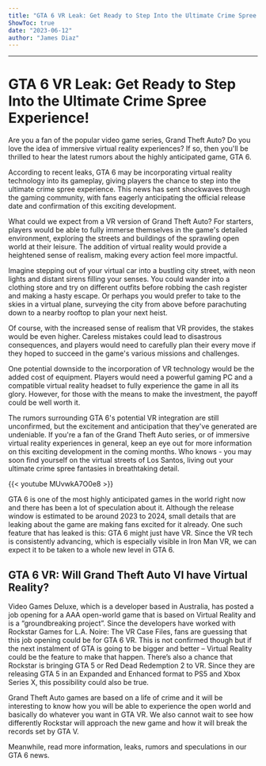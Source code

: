 ```yaml
---
title: "GTA 6 VR Leak: Get Ready to Step Into the Ultimate Crime Spree Experience!"
ShowToc: true 
date: "2023-06-12"
author: "James Diaz"
---
```

*****
# GTA 6 VR Leak: Get Ready to Step Into the Ultimate Crime Spree Experience!

Are you a fan of the popular video game series, Grand Theft Auto? Do you love the idea of immersive virtual reality experiences? If so, then you'll be thrilled to hear the latest rumors about the highly anticipated game, GTA 6.

According to recent leaks, GTA 6 may be incorporating virtual reality technology into its gameplay, giving players the chance to step into the ultimate crime spree experience. This news has sent shockwaves through the gaming community, with fans eagerly anticipating the official release date and confirmation of this exciting development.

What could we expect from a VR version of Grand Theft Auto? For starters, players would be able to fully immerse themselves in the game's detailed environment, exploring the streets and buildings of the sprawling open world at their leisure. The addition of virtual reality would provide a heightened sense of realism, making every action feel more impactful.

Imagine stepping out of your virtual car into a bustling city street, with neon lights and distant sirens filling your senses. You could wander into a clothing store and try on different outfits before robbing the cash register and making a hasty escape. Or perhaps you would prefer to take to the skies in a virtual plane, surveying the city from above before parachuting down to a nearby rooftop to plan your next heist.

Of course, with the increased sense of realism that VR provides, the stakes would be even higher. Careless mistakes could lead to disastrous consequences, and players would need to carefully plan their every move if they hoped to succeed in the game's various missions and challenges.

One potential downside to the incorporation of VR technology would be the added cost of equipment. Players would need a powerful gaming PC and a compatible virtual reality headset to fully experience the game in all its glory. However, for those with the means to make the investment, the payoff could be well worth it.

The rumors surrounding GTA 6's potential VR integration are still unconfirmed, but the excitement and anticipation that they've generated are undeniable. If you're a fan of the Grand Theft Auto series, or of immersive virtual reality experiences in general, keep an eye out for more information on this exciting development in the coming months. Who knows - you may soon find yourself on the virtual streets of Los Santos, living out your ultimate crime spree fantasies in breathtaking detail.

{{< youtube MUvwkA7O0e8 >}} 



GTA 6 is one of the most highly anticipated games in the world right now and there has been a lot of speculation about it. Although the release window is estimated to be around 2023 to 2024, small details that are leaking about the game are making fans excited for it already. One such feature that has leaked is this: GTA 6 might just have VR. Since the VR tech is consistently advancing, which is especially visible in Iron Man VR, we can expect it to be taken to a whole new level in GTA 6.
 
## GTA 6 VR: Will Grand Theft Auto VI have Virtual Reality?
 
Video Games Deluxe, which is a developer based in Australia, has posted a job opening for a AAA open-world game that is based on Virtual Reality and is a “groundbreaking project”. Since the developers have worked with Rockstar Games for L.A. Noire: The VR Case Files, fans are guessing that this job opening could be for GTA 6 VR. This is not confirmed though but if the next instalment of GTA is going to be bigger and better – Virtual Reality could be the feature to make that happen. There’s also a chance that Rockstar is bringing GTA 5 or Red Dead Redemption 2 to VR. Since they are releasing GTA 5 in an Expanded and Enhanced format to PS5 and Xbox Series X, this possibility could also be true.
 
Grand Theft Auto games are based on a life of crime and it will be interesting to know how you will be able to experience the open world and basically do whatever you want in GTA VR. We also cannot wait to see how differently Rockstar will approach the new game and how it will break the records set by GTA V.
 
Meanwhile, read more information, leaks, rumors and speculations in our GTA 6 news.




